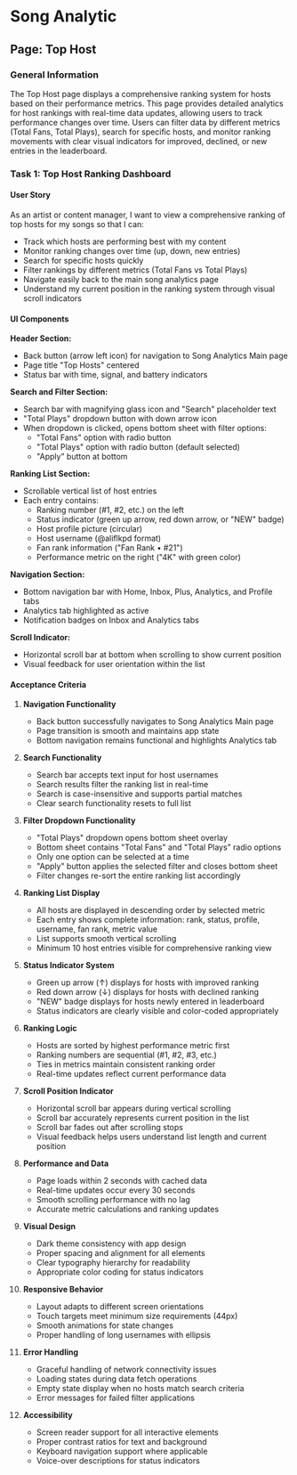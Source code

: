# Song Analytic

## Page: Top Host

### General Information
The Top Host page displays a comprehensive ranking system for hosts based on their performance metrics. This page provides detailed analytics for host rankings with real-time data updates, allowing users to track performance changes over time. Users can filter data by different metrics (Total Fans, Total Plays), search for specific hosts, and monitor ranking movements with clear visual indicators for improved, declined, or new entries in the leaderboard.

### Task 1: Top Host Ranking Dashboard

#### User Story
As an artist or content manager, I want to view a comprehensive ranking of top hosts for my songs so that I can:
- Track which hosts are performing best with my content
- Monitor ranking changes over time (up, down, new entries)
- Search for specific hosts quickly
- Filter rankings by different metrics (Total Fans vs Total Plays)
- Navigate easily back to the main song analytics page
- Understand my current position in the ranking system through visual scroll indicators

#### UI Components

**Header Section:**
- Back button (arrow left icon) for navigation to Song Analytics Main page
- Page title "Top Hosts" centered
- Status bar with time, signal, and battery indicators

**Search and Filter Section:**
- Search bar with magnifying glass icon and "Search" placeholder text
- "Total Plays" dropdown button with down arrow icon
- When dropdown is clicked, opens bottom sheet with filter options:
  - "Total Fans" option with radio button
  - "Total Plays" option with radio button (default selected)
  - "Apply" button at bottom

**Ranking List Section:**
- Scrollable vertical list of host entries
- Each entry contains:
  - Ranking number (#1, #2, etc.) on the left
  - Status indicator (green up arrow, red down arrow, or "NEW" badge)
  - Host profile picture (circular)
  - Host username (@aliflkpd format)
  - Fan rank information ("Fan Rank • #21")
  - Performance metric on the right ("4K" with green color)

**Navigation Section:**
- Bottom navigation bar with Home, Inbox, Plus, Analytics, and Profile tabs
- Analytics tab highlighted as active
- Notification badges on Inbox and Analytics tabs

**Scroll Indicator:**
- Horizontal scroll bar at bottom when scrolling to show current position
- Visual feedback for user orientation within the list

#### Acceptance Criteria

1. **Navigation Functionality**
   - Back button successfully navigates to Song Analytics Main page
   - Page transition is smooth and maintains app state
   - Bottom navigation remains functional and highlights Analytics tab

2. **Search Functionality**
   - Search bar accepts text input for host usernames
   - Search results filter the ranking list in real-time
   - Search is case-insensitive and supports partial matches
   - Clear search functionality resets to full list

3. **Filter Dropdown Functionality**
   - "Total Plays" dropdown opens bottom sheet overlay
   - Bottom sheet contains "Total Fans" and "Total Plays" radio options
   - Only one option can be selected at a time
   - "Apply" button applies the selected filter and closes bottom sheet
   - Filter changes re-sort the entire ranking list accordingly

4. **Ranking List Display**
   - All hosts are displayed in descending order by selected metric
   - Each entry shows complete information: rank, status, profile, username, fan rank, metric value
   - List supports smooth vertical scrolling
   - Minimum 10 host entries visible for comprehensive ranking view

5. **Status Indicator System**
   - Green up arrow (↑) displays for hosts with improved ranking
   - Red down arrow (↓) displays for hosts with declined ranking
   - "NEW" badge displays for hosts newly entered in leaderboard
   - Status indicators are clearly visible and color-coded appropriately

6. **Ranking Logic**
   - Hosts are sorted by highest performance metric first
   - Ranking numbers are sequential (#1, #2, #3, etc.)
   - Ties in metrics maintain consistent ranking order
   - Real-time updates reflect current performance data

7. **Scroll Position Indicator**
   - Horizontal scroll bar appears during vertical scrolling
   - Scroll bar accurately represents current position in the list
   - Scroll bar fades out after scrolling stops
   - Visual feedback helps users understand list length and current position

8. **Performance and Data**
   - Page loads within 2 seconds with cached data
   - Real-time updates occur every 30 seconds
   - Smooth scrolling performance with no lag
   - Accurate metric calculations and ranking updates

9. **Visual Design**
   - Dark theme consistency with app design
   - Proper spacing and alignment for all elements
   - Clear typography hierarchy for readability
   - Appropriate color coding for status indicators

10. **Responsive Behavior**
    - Layout adapts to different screen orientations
    - Touch targets meet minimum size requirements (44px)
    - Smooth animations for state changes
    - Proper handling of long usernames with ellipsis

11. **Error Handling**
    - Graceful handling of network connectivity issues
    - Loading states during data fetch operations
    - Empty state display when no hosts match search criteria
    - Error messages for failed filter applications

12. **Accessibility**
    - Screen reader support for all interactive elements
    - Proper contrast ratios for text and background
    - Keyboard navigation support where applicable
    - Voice-over descriptions for status indicators
